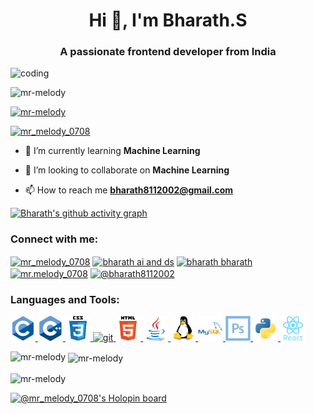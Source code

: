 <h1 align="center">Hi 👋, I'm Bharath.S</h1>
<h3 align="center">A passionate frontend developer from India</h3>

![coding](https://user-images.githubusercontent.com/115630163/196596370-c9730f55-03b7-41c6-9a61-9119f021940a.gif)


<p align="left"> <img src="https://komarev.com/ghpvc/?username=mr-melody&label=Profile%20views&color=0e75b6&style=flat" alt="mr-melody" /> </p>

<p align="left"> <a href="https://github.com/ryo-ma/github-profile-trophy"><img src="https://github-profile-trophy.vercel.app/?username=mr-melody" alt="mr-melody" /></a> </p>

<p align="left"> <a href="https://twitter.com/mr_melody_0708" target="blank"><img src="https://img.shields.io/twitter/follow/mr_melody_0708?logo=twitter&style=for-the-badge" alt="mr_melody_0708" /></a> </p>

- 🌱 I’m currently learning **Machine Learning**

- 👯 I’m looking to collaborate on **Machine Learning**

- 📫 How to reach me **bharath8112002@gmail.com**

[![Bharath's github activity graph](https://activity-graph.herokuapp.com/graph?username=mr-melody&theme=react-dark)](https://github.com/mr-melody/github-readme-activity-graph)

<h3 align="left">Connect with me:</h3>
<p align="left">
<a href="https://twitter.com/mr_melody_0708" target="blank"><img align="center" src="https://raw.githubusercontent.com/rahuldkjain/github-profile-readme-generator/master/src/images/icons/Social/twitter.svg" alt="mr_melody_0708" height="30" width="40" /></a>
<a href="https://linkedin.com/in/bharath ai and ds" target="blank"><img align="center" src="https://raw.githubusercontent.com/rahuldkjain/github-profile-readme-generator/master/src/images/icons/Social/linked-in-alt.svg" alt="bharath ai and ds" height="30" width="40" /></a>
<a href="https://fb.com/bharath bharath" target="blank"><img align="center" src="https://raw.githubusercontent.com/rahuldkjain/github-profile-readme-generator/master/src/images/icons/Social/facebook.svg" alt="bharath bharath" height="30" width="40" /></a>
<a href="https://instagram.com/mr.melody_0708" target="blank"><img align="center" src="https://raw.githubusercontent.com/rahuldkjain/github-profile-readme-generator/master/src/images/icons/Social/instagram.svg" alt="mr.melody_0708" height="30" width="40" /></a>
<a href="https://www.hackerearth.com/@bharath8112002" target="blank"><img align="center" src="https://raw.githubusercontent.com/rahuldkjain/github-profile-readme-generator/master/src/images/icons/Social/hackerearth.svg" alt="@bharath8112002" height="30" width="40" /></a>
</p>

<h3 align="left">Languages and Tools:</h3>
<p align="left"> <a href="https://www.cprogramming.com/" target="_blank" rel="noreferrer"> <img src="https://raw.githubusercontent.com/devicons/devicon/master/icons/c/c-original.svg" alt="c" width="40" height="40"/> </a> <a href="https://www.w3schools.com/cpp/" target="_blank" rel="noreferrer"> <img src="https://raw.githubusercontent.com/devicons/devicon/master/icons/cplusplus/cplusplus-original.svg" alt="cplusplus" width="40" height="40"/> </a> <a href="https://www.w3schools.com/css/" target="_blank" rel="noreferrer"> <img src="https://raw.githubusercontent.com/devicons/devicon/master/icons/css3/css3-original-wordmark.svg" alt="css3" width="40" height="40"/> </a> <a href="https://git-scm.com/" target="_blank" rel="noreferrer"> <img src="https://www.vectorlogo.zone/logos/git-scm/git-scm-icon.svg" alt="git" width="40" height="40"/> </a> <a href="https://www.w3.org/html/" target="_blank" rel="noreferrer"> <img src="https://raw.githubusercontent.com/devicons/devicon/master/icons/html5/html5-original-wordmark.svg" alt="html5" width="40" height="40"/> </a> <a href="https://www.java.com" target="_blank" rel="noreferrer"> <img src="https://raw.githubusercontent.com/devicons/devicon/master/icons/java/java-original.svg" alt="java" width="40" height="40"/> </a> <a href="https://www.linux.org/" target="_blank" rel="noreferrer"> <img src="https://raw.githubusercontent.com/devicons/devicon/master/icons/linux/linux-original.svg" alt="linux" width="40" height="40"/> </a> <a href="https://www.mysql.com/" target="_blank" rel="noreferrer"> <img src="https://raw.githubusercontent.com/devicons/devicon/master/icons/mysql/mysql-original-wordmark.svg" alt="mysql" width="40" height="40"/> </a> <a href="https://www.photoshop.com/en" target="_blank" rel="noreferrer"> <img src="https://raw.githubusercontent.com/devicons/devicon/master/icons/photoshop/photoshop-line.svg" alt="photoshop" width="40" height="40"/> </a> <a href="https://www.python.org" target="_blank" rel="noreferrer"> <img src="https://raw.githubusercontent.com/devicons/devicon/master/icons/python/python-original.svg" alt="python" width="40" height="40"/> </a> <a href="https://reactjs.org/" target="_blank" rel="noreferrer"> <img src="https://raw.githubusercontent.com/devicons/devicon/master/icons/react/react-original-wordmark.svg" alt="react" width="40" height="40"/> </a> </p>

<p><img align="left" src="https://github-readme-stats.vercel.app/api/top-langs?username=mr-melody&show_icons=true&locale=en&layout=compact" alt="mr-melody" /></p>

<p>&nbsp;<img align="center" src="https://github-readme-stats.vercel.app/api?username=mr-melody&show_icons=true&locale=en" alt="mr-melody" /></p>

<p><img align="center" src="https://github-readme-streak-stats.herokuapp.com/?user=mr-melody&" alt="mr-melody" /></p>

[![@mr_melody_0708's Holopin board](https://holopin.me/mr_melody_0708)](https://holopin.io/@mr_melody_0708)
